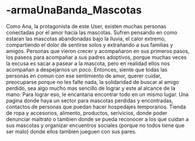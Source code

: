 # -armaUnaBanda_Mascotas
Como Ana, la protagonista de este User, existen muchas personas conectadas por el amor hacia las mascotas. Sufren pensando en como estaran las mascotas abandonadas bajo la lluvia, el calor extremo, compartiendo el dolor de sentirse solos y extrañando a sus familias y amigos. Personas que vieron crecer y acompañaron en sus primeros pasos, los paseos para acompañar a sus padres adoptivos, porque muchas veces la excusa es sacar a pasear a la mascota, pero en realidad ellos nos acompañan a despejarnos un poco. Entonces, siente que todas las personas en comun con ese sentimiento de amor, querer cuidar, preocuparse porque no les falte nada, la solidaridad de buscar al amigo perdido, sea algo mucho mas sencillo de lograr y este al alcance de la mano. Para lograr  eso, le encantaria encontrar todo en un mismo lugar. Una pagina donde haya un sector para mascotas perdidas y encontradas, contactos de personas que puedan hacer hospedajes temporarios. Tienda de ropa y accesorios, alimento, productos, serivicios, donde poder denunciar maltrato o tambien donde se pueda reconocer a los que cuidan a sus mascotas y organizar encuentros sociales (porque no todos tiene que ser malo) donde ellos tambien jueguen con sus pares. 
